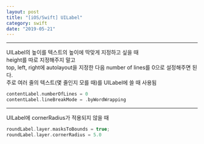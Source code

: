 ```yaml
---
layout: post
title: "[iOS/Swift] UILabel"
category: swift
date: "2019-05-21"
---
```

 
 ---
UILabel의 높이를 텍스트의 높이에 딱맞게 지정하고 싶을 때  
height를 따로 지정해주지 말고  
top, left, right에 autolayout을 지정한 다음 number of lines를 0으로 설정해주면 된다.  
주로 여러 줄의 텍스트(몇 줄인지 모를 때)를 UILabel에 쓸 때 사용됨
```swift
contentLabel.numberOfLines = 0
contentLabel.lineBreakMode = .byWordWrapping
```

---
UILabel에 cornerRadius가 적용되지 않을 때  
```swift
roundLabel.layer.masksToBounds = true;
roundLabel.layer.cornerRadius = 5.0
```
